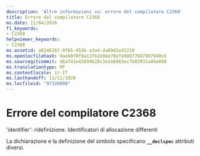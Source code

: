 ```yaml
---
description: 'Altre informazioni su: errore del compilatore C2368'
title: Errore del compilatore C2368
ms.date: 11/04/2016
f1_keywords:
- C2368
helpviewer_keywords:
- C2368
ms.assetid: a824626f-9fb5-453b-a3a4-da89d1e32218
ms.openlocfilehash: 9ae60f0f8a13fb2e8be70afe08977607907840e5
ms.sourcegitcommit: d6af41e42699628c3e2e6063ec7b03931a49a098
ms.translationtype: MT
ms.contentlocale: it-IT
ms.lasthandoff: 12/11/2020
ms.locfileid: "97326098"
---
```

# <a name="compiler-error-c2368"></a>Errore del compilatore C2368

'identifier': ridefinizione. Identificatori di allocazione differenti

La dichiarazione e la definizione del simbolo specificano **`__declspec`** attributi diversi.
